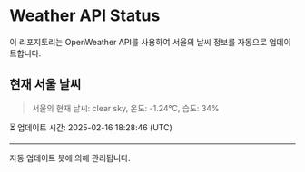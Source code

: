 
# Weather API Status

이 리포지토리는 OpenWeather API를 사용하여 서울의 날씨 정보를 자동으로 업데이트합니다.

## 현재 서울 날씨
> 서울의 현재 날씨: clear sky, 온도: -1.24°C, 습도: 34%

⏳ 업데이트 시간: 2025-02-16 18:28:46 (UTC)

---
자동 업데이트 봇에 의해 관리됩니다.
